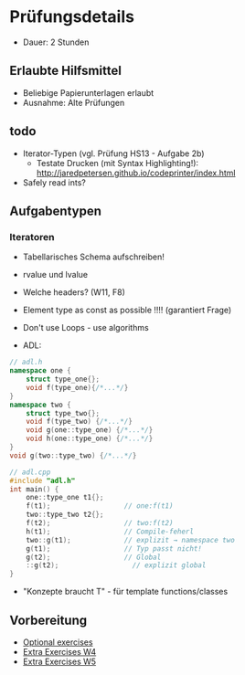 # Prüfungsdetails

* Dauer: 2 Stunden

## Erlaubte Hilfsmittel

* Beliebige Papierunterlagen erlaubt
* Ausnahme: Alte Prüfungen

## todo

* Iterator-Typen (vgl. Prüfung HS13 - Aufgabe 2b)
    * Testate Drucken (mit Syntax Highlighting!): http://jaredpetersen.github.io/codeprinter/index.html
* Safely read ints?


## Aufgabentypen

### Iteratoren
* Tabellarisches Schema aufschreiben!


* rvalue und lvalue
* Welche headers? (W11, F8)
* Element type as const as possible !!!! (garantiert Frage)
* Don't use Loops - use algorithms
* ADL:
```c++
// adl.h
namespace one {
    struct type_one{};
    void f(type_one){/*...*/}
}
namespace two {
    struct type_two{};
    void f(type_two) {/*...*/}
    void g(one::type_one) {/*...*/}
    void h(one::type_one) {/*...*/}
}
void g(two::type_two) {/*...*/}

// adl.cpp
#include "adl.h"
int main() {
    one::type_one t1{};
    f(t1);                  // one:f(t1)
    two::type_two t2{};
    f(t2);                  // two:f(t2)
    h(t1);                  // Compile-feherl
    two::g(t1);             // explizit → namespace two
    g(t1);                  // Typ passt nicht!
    g(t2);                  // Global
    ::g(t2);                  // explizit global
}
```
* "Konzepte braucht T" - für template functions/classes

## Vorbereitung
* [Optional exercises](https://wiki.ifs.hsr.ch/CPlusPlus/ExW2)
* [Extra Exercises W4](https://wiki.ifs.hsr.ch/CPlusPlus/ExW4)
* [Extra Exercises W5](https://wiki.ifs.hsr.ch/CPlusPlus/ExW5)
